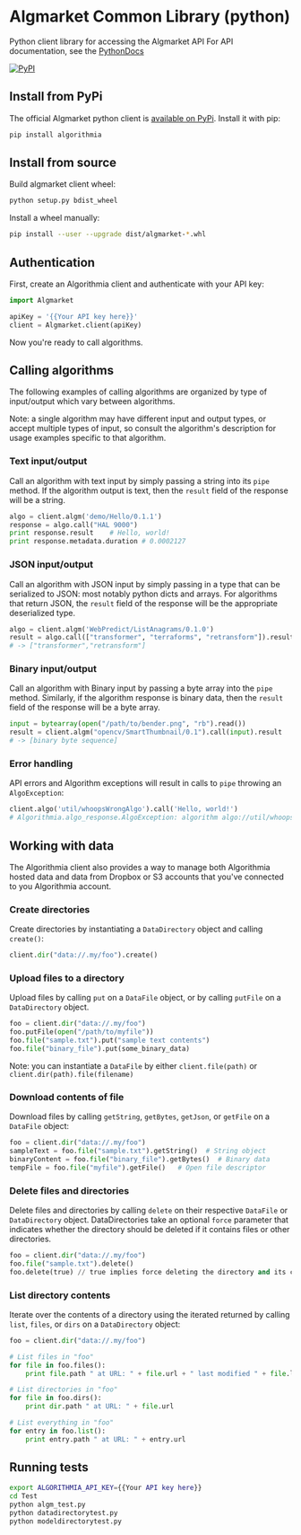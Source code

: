 Algmarket Common Library (python)
===================================

Python client library for accessing the Algmarket API
For API documentation, see the [PythonDocs](https://algmarket.com/docs/lang/python)

[![PyPI](https://img.shields.io/pypi/v/algorithmia.svg?maxAge=2592000)]()

## Install from PyPi

The official Algmarket python client is [available on PyPi](https://pypi.python.org/pypi/algmarket).
Install it with pip:

```bash
pip install algorithmia
```

## Install from source

Build algmarket client wheel:

```bash
python setup.py bdist_wheel
```

Install a wheel manually:

```bash
pip install --user --upgrade dist/algmarket-*.whl
```

## Authentication

First, create an Algorithmia client and authenticate with your API key:

```python
import Algmarket

apiKey = '{{Your API key here}}'
client = Algmarket.client(apiKey)
```

Now you're ready to call algorithms. 

## Calling algorithms

The following examples of calling algorithms are organized by type of input/output which vary between algorithms.

Note: a single algorithm may have different input and output types, or accept multiple types of input,
so consult the algorithm's description for usage examples specific to that algorithm.

### Text input/output

Call an algorithm with text input by simply passing a string into its `pipe` method.
If the algorithm output is text, then the `result` field of the response will be a string.

```python
algo = client.algm('demo/Hello/0.1.1')
response = algo.call("HAL 9000")
print response.result    # Hello, world!
print response.metadata.duration # 0.0002127
```

### JSON input/output

Call an algorithm with JSON input by simply passing in a type that can be serialized to JSON:
most notably python dicts and arrays. 
For algorithms that return JSON, the `result` field of the response will be the appropriate
deserialized type.

```python
algo = client.algm('WebPredict/ListAnagrams/0.1.0')
result = algo.call(["transformer", "terraforms", "retransform"]).result
# -> ["transformer","retransform"]
```

### Binary input/output

Call an algorithm with Binary input by passing a byte array into the `pipe` method.
Similarly, if the algorithm response is binary data, then the `result` field of the response
will be a byte array.

```python
input = bytearray(open("/path/to/bender.png", "rb").read())
result = client.algm("opencv/SmartThumbnail/0.1").call(input).result
# -> [binary byte sequence]
```

### Error handling

API errors and Algorithm exceptions will result in calls to `pipe` throwing an `AlgoException`:

```python
client.algo('util/whoopsWrongAlgo').call('Hello, world!')  
# Algorithmia.algo_response.AlgoException: algorithm algo://util/whoopsWrongAlgo not found
```


## Working with data
The Algorithmia client also provides a way to manage both Algorithmia hosted data
and data from Dropbox or S3 accounts that you've connected to you Algorithmia account.

### Create directories
Create directories by instantiating a `DataDirectory` object and calling `create()`:

```python
client.dir("data://.my/foo").create()
```

### Upload files to a directory

Upload files by calling `put` on a `DataFile` object, 
or by calling `putFile` on a `DataDirectory` object.

```python
foo = client.dir("data://.my/foo")
foo.putFile(open("/path/to/myfile"))
foo.file("sample.txt").put("sample text contents")
foo.file("binary_file").put(some_binary_data)
```

Note: you can instantiate a `DataFile` by either `client.file(path)` or `client.dir(path).file(filename)`


### Download contents of file

Download files by calling `getString`, `getBytes`, `getJson`, or `getFile` on a `DataFile` object:

```python
foo = client.dir("data://.my/foo")
sampleText = foo.file("sample.txt").getString()  # String object
binaryContent = foo.file("binary_file").getBytes()  # Binary data
tempFile = foo.file("myfile").getFile()   # Open file descriptor
```

### Delete files and directories

Delete files and directories by calling `delete` on their respective `DataFile` or `DataDirectory` object.
DataDirectories take an optional `force` parameter that indicates whether the directory should be deleted
if it contains files or other directories.

```python
foo = client.dir("data://.my/foo")
foo.file("sample.txt").delete()
foo.delete(true) // true implies force deleting the directory and its contents
```


### List directory contents

Iterate over the contents of a directory using the iterated returned by calling `list`, `files`, or `dirs` 
on a `DataDirectory` object:

```python
foo = client.dir("data://.my/foo")

# List files in "foo"
for file in foo.files():
    print file.path " at URL: " + file.url + " last modified " + file.last_modified

# List directories in "foo"
for file in foo.dirs():
    print dir.path " at URL: " + file.url

# List everything in "foo"
for entry in foo.list():
    print entry.path " at URL: " + entry.url
```
## Running tests

```bash
export ALGORITHMIA_API_KEY={{Your API key here}}
cd Test
python algm_test.py
python datadirectorytest.py
python modeldirectorytest.py
```
